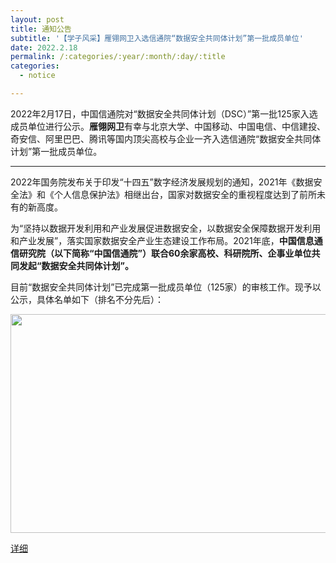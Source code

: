 ```yaml
---
layout: post
title: 通知公告
subtitle: '【学子风采】雁翎网卫入选信通院“数据安全共同体计划”第一批成员单位'
date: 2022.2.18
permalink: /:categories/:year/:month/:day/:title
categories:
  - notice

---
```



2022年2月17日，中国信通院对“数据安全共同体计划（DSC）”第一批125家入选成员单位进行公示。**雁翎网卫**有幸与北京大学、中国移动、中国电信、中信建投、奇安信、阿里巴巴、腾讯等国内顶尖高校与企业一齐入选信通院“数据安全共同体计划”第一批成员单位。

------------------

2022年国务院发布关于印发“十四五”数字经济发展规划的通知，2021年《数据安全法》和《个人信息保护法》相继出台，国家对数据安全的重视程度达到了前所未有的新高度。

为“坚持以数据开发利用和产业发展促进数据安全，以数据安全保障数据开发利用和产业发展”，落实国家数据安全产业生态建设工作布局。2021年底，**中国信息通信研究院（以下简称“中国信通院”）联合60余家高校、科研院所、企事业单位共同发起“数据安全共同体计划”。**

目前“数据安全共同体计划”已完成第一批成员单位（125家）的审核工作。现予以公示，具体名单如下（排名不分先后）：

<div align=center>
<img src="https://github.com/xxycfhb/pku_exploit_files/blob/main/%E7%AC%AC%E4%B8%80%E6%89%B9%E6%88%90%E5%91%98%E5%85%A5%E9%80%89.png?raw=true" width="800px" height="350px"/>
</div>

[详细](https://mp.weixin.qq.com/s/5KbbOK5Yc6zFjyLwQuhD7w)


